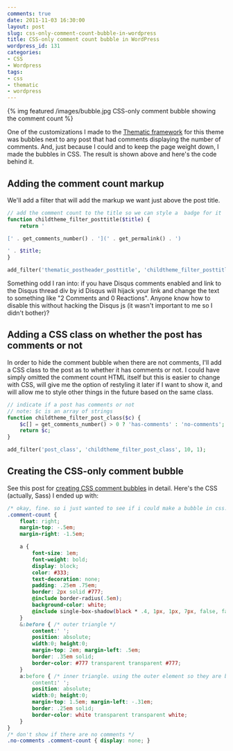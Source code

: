 ```yaml
---
comments: true
date: 2011-11-03 16:30:00
layout: post
slug: css-only-comment-count-bubble-in-wordpress
title: CSS-only comment count bubble in WordPress
wordpress_id: 131
categories:
- CSS
- Wordpress
tags:
- css
- thematic
- wordpress
---
```


{% img featured /images/bubble.jpg CSS-only comment bubble showing the comment count %}

One of the customizations I made to the [Thematic framework](http://themeshaper.com/thematic/) for this theme was bubbles next to any post that had comments displaying the number of comments. And, just because I could and to keep the page weight down, I made the bubbles in CSS. The result is shown above and here's the code behind it.

<!-- more -->

## Adding the comment count markup

We'll add a filter that will add the markup we want just above the post title.

```php
// add the comment count to the title so we can style a  badge for it
function childtheme_filter_posttitle($title) {
	return '

[' . get_comments_number() . '](' . get_permalink() . ')

' . $title;
}

add_filter('thematic_postheader_posttitle', 'childtheme_filter_posttitle', 10, 1);
```

Something odd I ran into: if you have Disqus comments enabled and link to the Disqus thread div by id Disqus will hijack your link and change the text to something like "2 Comments and 0 Reactions". Anyone know how to disable this without hacking the Disqus js (it wasn't important to me so I didn't bother)?

## Adding a CSS class on whether the post has comments or not

In order to hide the comment bubble when there are not comments, I'll add a CSS class to the post as to whether it has comments or not. I could have simply omitted the comment count HTML itself but this is easier to change with CSS, will give me the option of restyling it later if I want to show it, and will allow me to style other things in the future based on the same class.

```php
// indicate if a post has comments or not
// note: $c is an array of strings
function childtheme_filter_post_class($c) {
	$c[] = get_comments_number() > 0 ? 'has-comments' : 'no-comments';
	return $c;
}

add_filter('post_class', 'childtheme_filter_post_class', 10, 1);
```

## Creating the CSS-only comment bubble

See this post for [creating CSS comment bubbles](http://nicolasgallagher.com/pure-css-speech-bubbles/) in detail. Here's the CSS (actually, Sass) I ended up with:

```css
/* okay, fine. so i just wanted to see if i could make a bubble in css... */
.comment-count {
	float: right;
	margin-top: -.5em;
	margin-right: -1.5em;

	a {
		font-size: 1em;
		font-weight: bold;
		display: block;
		color: #333;
		text-decoration: none;
		padding: .25em .75em;
		border: 2px solid #777;
		@include border-radius(.5em);
		background-color: white;
		@include single-box-shadow(black * .4, 1px, 1px, 7px, false, false);
	}
	&:before { /* outer triangle */
		content:' ';
		position: absolute;
		width:0; height:0;
		margin-top: 2em; margin-left: .5em;
		border: .35em solid;
		border-color: #777 transparent transparent #777;
	}
	a:before { /* inner triangle. using the outer element so they are both on the left */
		content:' ';
		position: absolute;
		width:0; height:0;
		margin-top: 1.5em; margin-left: -.31em;
		border: .25em solid;
		border-color: white transparent transparent white;
	}
}
/* don't show if there are no comments */
.no-comments .comment-count { display: none; }
```


